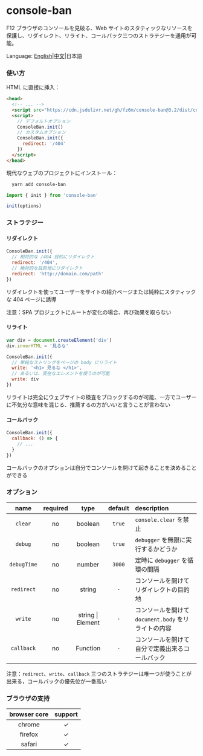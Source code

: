 # console-ban

F12 ブラウザのコンソールを見破る、Web サイトのスタティックなリソースを保護し、リダイレクト、リライト、コールバック三つのストラテジーを通用が可能。

Language: [English](./README.md)|[中文](./README.zh.md)|日本語

### 使い方

HTML に直接に挿入：

```html
<head>
  <!-- ... -->
  <script src="https://cdn.jsdelivr.net/gh/fz6m/console-ban@3.2/dist/console-ban.min.js"></script>
  <script>
    // デフォルトオプション
    ConsoleBan.init()
    // カスタムオプション
    ConsoleBan.init({
      redirect: '/404'
    })
  </script>
</head>
```

現代なウェブのプロジェクトにインストール：

```bash
  yarn add console-ban
```

```js
import { init } from 'console-ban'

init(options)
```

### ストラテジー

#### リダイレクト

```js
ConsoleBan.init({
  // 相対的な /404 目的にリダイレクト
  redirect: '/404',
  // 絶対的な目的地にリダイレクト
  redirect: 'http://domain.com/path'
})
```

リダイレクトを使ってユーザーをサイトの紹介ページまたは純粋にスタティックな 404 ページに誘導

注意：SPA プロジェクトにルートが変化の場合、再び効果を取らない

#### リライト

```js
var div = document.createElement('div')
div.innerHTML = '見るな'

ConsoleBan.init({
  // 単純なストリングをページの body にリライト
  write: '<h1> 見るな </h1>',
  // あるいは、実在なエレメントを使うのが可能
  write: div
})
```

リライトは完全にウェブサイトの検査をブロックするのが可能、一方でユーザーに不気分な意味を混じる、推薦するの方がいいと言うことが言わない

#### コールバック

```js
ConsoleBan.init({
  callback: () => {
    // ...
  }
})
```

コールバックのオプションは自分でコンソールを開けて起きることを決めることができる

### オプション

|    name     | required |       type        | default | description                                                 |
| :---------: | :------: | :---------------: | :-----: | :---------------------------------------------------------- |
|   `clear`   |    no    |      boolean      | `true`  | `console.clear` を禁止                                   |
|   `debug`   |    no    |      boolean      | `true`  | `debugger` を無限に実行するかどうか                          |
| `debugTime` |    no    |      number       | `3000`  | 定時に `debugger` を循環の間隔                            |
| `redirect`  |    no    |      string       |   `-`   | コンソールを開けてリダイレクトの目的地                                    |
|   `write`   |    no    | string \| Element |   `-`   | コンソールを開けて `document.body` をリライトの内容 |
| `callback`  |    no    |     Function      |   `-`   | コンソールを開けて自分で定義出来るコールバック                                      |

注意：`redirect`、`write`、`callback` 三つのストラテジーは唯一つが使うことが出来る，コールバックの優先位が一番高い

### ブラウザの支持

| browser core | support |
| :----------: | :-----: |
|    chrome    |    ✓    |
|   firefox    |    ✓    |
|    safari    |    ✓    |
